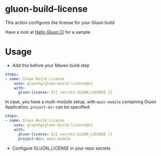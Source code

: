# gluon-build-license

This action configures the license for your Gluon build

Have a look at [Hello Gluon CI](https://github.com/gluonhq/hello-gluon-ci) for a sample.

# Usage

* Add this before your Maven build step

```yaml
steps:
- name: Gluon Build License
    uses: gluonhq/gluon-build-license@v1
    with:
      gluon-license: ${{ secrets.GLUON_LICENSE }} 
```

In case, you have a multi-module setup, with `main-module` containing Gluon Application,
`project-dir` can be specified:

```yaml
steps:
- name: Gluon Build License
    uses: gluonhq/gluon-build-license@v1
    with:
      gluon-license: ${{ secrets.GLUON_LICENSE }}
      project-dir: main-module
```

* Configure GLUON_LICENSE in your repo secrets
